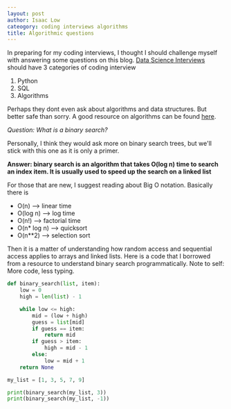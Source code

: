 ```yaml
---
layout: post
author: Isaac Low
cateogory: coding interviews algorithms
title: Algorithmic questions
---
```


In preparing for my coding interviews, I thought I should challenge myself with answering some questions on this blog.
[Data Science Interviews]("https://awesomeopensource.com/project/alexeygrigorev/data-science-interviews") should have
3 categories of coding interview

1. Python
2. SQL
3. Algorithms

Perhaps they dont even ask about algorithms and data structures. But better safe than sorry.
A good resource on algorithms can be found [here]("https://awesomeopensource.com/project/kdn251/interviews#algorithms").

*Question: What is a binary search?*

Personally, I think they would ask more on binary search trees, but we'll stick with this one as it is only a primer.

**Answer: binary search is an algorithm that takes O(log n) time to search an index item. It is usually used to speed up the
search on a linked list**

For those that are new, I suggest reading about Big O notation. Basically there is

* O(n) --> linear time
* O(log n) --> log time
* O(n!) --> factorial time
* O(n* log n) --> quicksort
* O(n**2) --> selection sort

Then it is a matter of understanding how random access and sequential access applies to arrays and linked lists. Here is a code
that I borrowed from a resource to understand binary search programmatically. Note to self: More code, less typing.

```python
def binary_search(list, item):
    low = 0
    high = len(list) - 1

    while low <= high:
        mid = (low + high)
        guess = list[mid]
        if guess == item:
            return mid
        if guess > item:
            high = mid - 1
        else:
            low = mid + 1
    return None

my_list = [1, 3, 5, 7, 9]

print(binary_search(my_list, 3))
print(binary_search(my_list, -1))
```